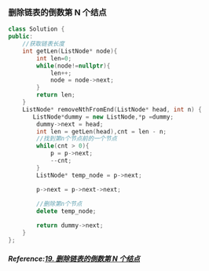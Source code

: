 ### 删除链表的倒数第 N 个结点
```cpp
class Solution {
public:
    //获取链表长度
    int getLen(ListNode* node){
        int len=0;
        while(node!=nullptr){
            len++;
            node = node->next;
        }
        return len;
    }
    ListNode* removeNthFromEnd(ListNode* head, int n) {
       ListNode*dummy = new ListNode,*p =dummy;
        dummy->next = head;
        int len = getLen(head),cnt = len - n;
        //找到第n个节点前的一个节点
        while(cnt > 0){
            p = p->next;
            --cnt;
        } 
        ListNode* temp_node = p->next;

        p->next = p->next->next;
        
        //删除第n个节点
        delete temp_node;

        return dummy->next;
    }
};
```

##### Reference:[19. 删除链表的倒数第 N 个结点](https://leetcode.cn/problems/remove-nth-node-from-end-of-list/)